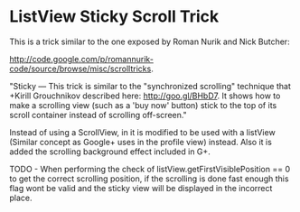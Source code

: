 ListView Sticky Scroll Trick 
========================

This is a trick similar to the one exposed by Roman Nurik and Nick Butcher:
 
http://code.google.com/p/romannurik-code/source/browse/misc/scrolltricks. 

"Sticky — This trick is similar to the "synchronized scrolling" technique that +Kirill Grouchnikov described here: http://goo.gl/BHbD7. It shows how to make a scrolling view (such as a 'buy now' button) stick to the top of its scroll container instead of scrolling off-screen."

Instead of using a ScrollView, in it is modified to be used with a listView (Similar concept as Google+ uses in the profile view) instead. Also it is added the scrolling background effect included in G+. 

TODO - When performing the check of listView.getFirstVisiblePosition == 0 to get the correct scrolling position, if the scrolling is done fast enough this flag wont be valid and the sticky view will be displayed in the incorrect place. 


